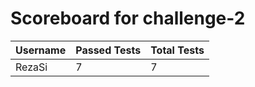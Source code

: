 # Scoreboard for challenge-2
| Username   | Passed Tests | Total Tests |
|------------|--------------|-------------|
| RezaSi | 7 | 7 |
